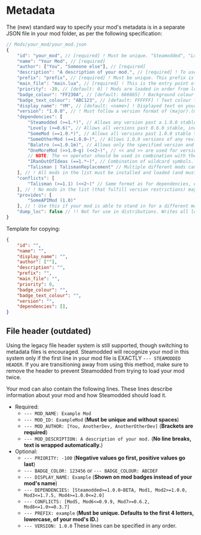 # Metadata
The (new) standard way to specify your mod's metadata is in a separate JSON file in your mod folder, as per the following specification:
```js
// Mods/your_mod/your_mod.json
{
	"id": "your_mod", // [required] ! Must be unique. "Steamodded", "Lovely" and "Balatro" are disallowed.
	"name": "Your Mod", // [required]
	"author": ["You", "Someone else"], // [required]
	"description": "A description of your mod.", // [required] ! To use more advanced typesetting, specify your description as a localization entry at G.localization.descriptions.Mod[id]
	"prefix": "prefix", // [required] ! Must be unique. This prefix is added to the keys of all objects your mod registers. UNLIKE LEGACY HEADERS, THERE IS NO DEFAULT VALUE.
	"main_file": "main.lua", // [required] ! This is the entry point of your mod. The specified file (including .lua extension) will be executed when your mod is loaded.
	"priority": -20, // [default: 0] ! Mods are loaded in order from lowest to highest priority value.
	"badge_colour": "FF230A", // [default: 666665] ! Background colour for your mod badge. Must be a valid hex color with 6 or 8 digits (RRGGBB or RRGGBBAA)
	"badge_text_colour": "ABC123", // [default: FFFFFF] ! Text colour for your mod badge.
	"display_name": "YM", // [default: <name>] ! Displayed text on your mod badge.
	"version": "1.0.0", // ! Must follow a version format of (major).(minor).(patch)(rev). rev starting with ~ indicates a beta/pre-release version.
	"dependencies": [
		"Steamodded (>=1.*)", // Allows any version past a 1.0.0 stable version (but disallows 1.0.0 beta versions)
		"Lovely (>=0.6)", // Allows all versions past 0.6.0 stable, including future beta versions and major version breaks
		"SomeMod (==1.0.*)", // Allows all versions past 1.0.0 stable that are 1.0.x (1.1 and later are disallowed)
		"SomeOtherMod (==1.0.0~)", // Allows 1.0.0 versions of any revision, beta or not.
		"Balatro (==1.0.1m)", // Allows only the specified version and revision.
		"OneMoreMod (>>1.0~g) (<<2~)", // << and >> are used for versions strictly less/greater than the specified one.
		// NOTE: The << operator should be used in combination with the ~ beta wildcard in order to exclude pre-release major version changes.
		"IRanOutOfIdeas (==1.*~)", // Combination of wildcard symbols. All 1.x versions are allowed, including beta.
		"Talisman | TalismanReplacement" // Multiple different mods can be used to fulfill this dependency. May want to use `provides` instead
	], // ! All mods in the list must be installed and loaded (and must fulfill version requirements), else this mod will not load.
	"conflicts": [
		"Talisman (>=1.1) (<<2~)" // Same format as for dependencies, except alternatives (|) are disallowed.
	], // ! No mods in the list (that fulfill version restrictions) may be installed, else this mod will not load.
	"provides": [
		"SomeAPIMod (1.0)"
	], // ! Use this if your mod is able to stand in for a different mod and fulfill dependencies on it. This allows the usage of a different ID so both mods can coexist. If you don't specify a valid version, your mod's version is used instead.
	"dump_loc": false // !! Not for use in distributions. Writes all localization changes made on startup to a file, for conversion from a legacy system.
}
```
Template for copying:
```json
{
	"id": "",
	"name": "",
	"display_name": "",
	"author": [""],
	"description": "",
	"prefix": "",
	"main_file": "",
	"priority": 0,
	"badge_colour": "",
	"badge_text_colour": "",
	"version": "",
	"dependencies": [],
}
```
## File header (outdated)
Using the legacy file header system is still supported, though switching to metadata files is encouraged. Steamodded will recognize your mod in this system only if the first line in your mod file is EXACTLY `--- STEAMODDED HEADER`. If you are transitioning away from using this method, make sure to remove the header to prevent Steamodded from trying to load your mod twice.

Your mod can also contain the following lines. These lines describe information about your mod and how Steamodded should load it.
- Required:
	- `--- MOD_NAME: Example Mod`
	- `--- MOD_ID: ExampleMod` (**Must be unique and without spaces**)
	- `--- MOD_AUTHOR: [You, AnotherDev, AnotherOtherDev]` (**Brackets are required**)
	- `--- MOD_DESCRIPTION: A description of your mod.` (**No line breaks, text is wrapped automatically.**)
- Optional:
	- `--- PRIORITY: -100` (**Negative values go first, positive values go last**)
	- `--- BADGE_COLOR: 123456` or `--- BADGE_COLOUR: ABCDEF`
	- `--- DISPLAY_NAME: Example` (**Shown on mod badges instead of your mod's name**)
	- `--- DEPENDENCIES: [Steamodded>=1.0.0~BETA, Mod1, Mod2>=1.0.0, Mod3<=1.7.5, Mod4>=1.0.0<=2.0]`
	- `--- CONFLICTS: [Mod5, Mod6<=0.9.9, Mod7>=0.6.2, Mod8<=1.0>=0.3.7]`
	- `--- PREFIX: example` (**Must be unique. Defaults to the first 4 letters, lowercase, of your mod's ID.**)
	- `--- VERSION: 1.0.0`
These lines can be specified in any order.

